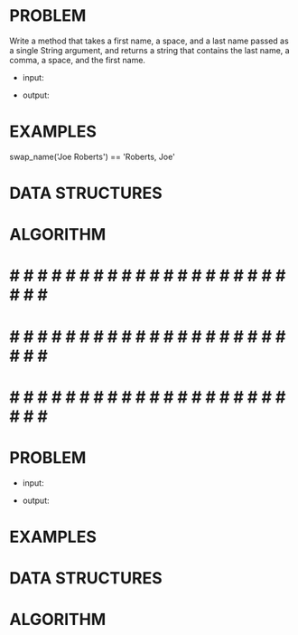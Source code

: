 # PROBLEM
Write a method that takes a first name, a space, and a last name passed as a single String argument, and returns a string that contains the last name, a comma, a space, and the first name.

- input: 

- output:

# EXAMPLES
swap_name('Joe Roberts') == 'Roberts, Joe'

# DATA STRUCTURES


# ALGORITHM

# # # # # # # # # # # # # # # # # # # # # # # # #
# # # # # # # # # # # # # # # # # # # # # # # # #
# # # # # # # # # # # # # # # # # # # # # # # # #

# PROBLEM


- input: 

- output:

# EXAMPLES


# DATA STRUCTURES


# ALGORITHM
